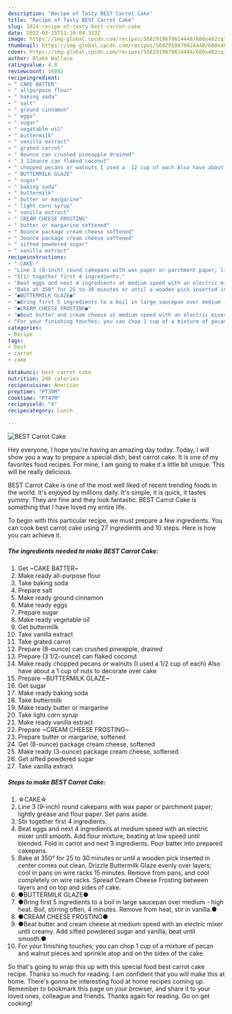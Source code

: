 ```yaml
---
description: "Recipe of Tasty BEST Carrot Cake"
title: "Recipe of Tasty BEST Carrot Cake"
slug: 1814-recipe-of-tasty-best-carrot-cake
date: 2022-03-15T11:10:04.333Z
image: https://img-global.cpcdn.com/recipes/5682919870824448/680x482cq70/best-carrot-cake-recipe-main-photo.jpg
thumbnail: https://img-global.cpcdn.com/recipes/5682919870824448/680x482cq70/best-carrot-cake-recipe-main-photo.jpg
cover: https://img-global.cpcdn.com/recipes/5682919870824448/680x482cq70/best-carrot-cake-recipe-main-photo.jpg
author: Blake Wallace
ratingvalue: 4.8
reviewcount: 16892
recipeingredient:
- " CAKE BATTER"
- " allpurpose flour"
- " baking soda"
- " salt"
- " ground cinnamon"
- " eggs"
- " sugar"
- " vegetable oil"
- " buttermilk"
- " vanilla extract"
- " grated carrot"
- " 8ounce can crushed pineapple drained"
- " 3 12ounce can flaked coconut"
- " chopped pecans or walnuts I used a  12 cup of each Also have about a 1 cup of nuts to decorate over cake"
- " BUTTERMILK GLAZE"
- " sugar"
- " baking soda"
- " buttermilk"
- " butter or margarine"
- " light corn syrup"
- " vanilla extract"
- " CREAM CHEESE FROSTING"
- " butter or margarine softened"
- " 8ounce package cream cheese softened"
- " 3ounce package cream cheese softened"
- " sifted powdered sugar"
- " vanilla extract"
recipeinstructions:
- "☆CAKE☆"
- "Line 3 (9-inch) round cakepans with wax paper or parchment paper; lightly grease and flour paper. Set pans aside."
- "Stir together first 4 ingredients."
- "Beat eggs and next 4 ingredients at medium speed with an electric mixer until smooth. Add flour mixture, beating at low speed until blended. Fold in carrot and next 3 ingredients. Pour batter into prepared cakepans."
- "Bake at 350° for 25 to 30 minutes or until a wooden pick inserted in center comes out clean. Drizzle Buttermilk Glaze evenly over layers; cool in pans on wire racks 15 minutes. Remove from pans,  and cool completely on wire racks. Spread Cream Cheese Frosting between layers and on top and sides of cake."
- "●BUTTERMILK GLAZE●"
- "●Bring first 5 ingredients to a boil in large saucepan over medium - high heat. Boil, stirring often, 4 minutes. Remove from heat, stir in vanilla.●"
- "●CREAM CHEESE FROSTING●"
- "●Beat butter and cream cheese at medium speed with an electric mixer until creamy. Add sifted powdered sugar and vanilla; beat until smooth.●"
- "For your finishing touches; you can chop 1 cup of a mixture of pecan and walnut pieces and sprinkle atop and on the sides of the cake."
categories:
- Recipe
tags:
- best
- carrot
- cake

katakunci: best carrot cake 
nutrition: 248 calories
recipecuisine: American
preptime: "PT30M"
cooktime: "PT47M"
recipeyield: "4"
recipecategory: Lunch

---
```



![BEST Carrot Cake](https://img-global.cpcdn.com/recipes/5682919870824448/680x482cq70/best-carrot-cake-recipe-main-photo.jpg)

Hey everyone, I hope you're having an amazing day today. Today, I will show you a way to prepare a special dish, best carrot cake. It is one of my favorites food recipes. For mine, I am going to make it a little bit unique. This will be really delicious.



BEST Carrot Cake is one of the most well liked of recent trending foods in the world. It's enjoyed by millions daily. It's simple, it is quick, it tastes yummy. They are fine and they look fantastic. BEST Carrot Cake is something that I have loved my entire life.


To begin with this particular recipe, we must prepare a few ingredients. You can cook best carrot cake using 27 ingredients and 10 steps. Here is how you can achieve it.

<!--inarticleads1-->

##### The ingredients needed to make BEST Carrot Cake:

1. Get  ~CAKE BATTER~
1. Make ready  all-purpose flour
1. Take  baking soda
1. Prepare  salt
1. Make ready  ground cinnamon
1. Make ready  eggs
1. Prepare  sugar
1. Make ready  vegetable oil
1. Get  buttermilk
1. Take  vanilla extract
1. Take  grated carrot
1. Prepare  (8-ounce) can crushed pineapple, drained
1. Prepare  (3 1/2-ounce) can flaked coconut
1. Make ready  chopped pecans or walnuts (I used a  1/2 cup of each) Also have about a 1 cup of nuts to decorate over cake
1. Prepare  ~BUTTERMILK GLAZE~
1. Get  sugar
1. Make ready  baking soda
1. Take  buttermilk
1. Make ready  butter or margarine
1. Take  light corn syrup
1. Make ready  vanilla extract
1. Prepare  ~CREAM CHEESE FROSTING~
1. Prepare  butter or margarine, softened
1. Get  (8-ounce) package cream cheese, softened
1. Make ready  (3-ounce) package cream cheese, softened
1. Get  sifted powdered sugar
1. Take  vanilla extract




<!--inarticleads2-->

##### Steps to make BEST Carrot Cake:

1. ☆CAKE☆
1. Line 3 (9-inch) round cakepans with wax paper or parchment paper; lightly grease and flour paper. Set pans aside.
1. Stir together first 4 ingredients.
1. Beat eggs and next 4 ingredients at medium speed with an electric mixer until smooth. Add flour mixture, beating at low speed until blended. Fold in carrot and next 3 ingredients. Pour batter into prepared cakepans.
1. Bake at 350° for 25 to 30 minutes or until a wooden pick inserted in center comes out clean. Drizzle Buttermilk Glaze evenly over layers; cool in pans on wire racks 15 minutes. Remove from pans,  and cool completely on wire racks. Spread Cream Cheese Frosting between layers and on top and sides of cake.
1. ●BUTTERMILK GLAZE●
1. ●Bring first 5 ingredients to a boil in large saucepan over medium - high heat. Boil, stirring often, 4 minutes. Remove from heat, stir in vanilla.●
1. ●CREAM CHEESE FROSTING●
1. ●Beat butter and cream cheese at medium speed with an electric mixer until creamy. Add sifted powdered sugar and vanilla; beat until smooth.●
1. For your finishing touches; you can chop 1 cup of a mixture of pecan and walnut pieces and sprinkle atop and on the sides of the cake.




So that's going to wrap this up with this special food best carrot cake recipe. Thanks so much for reading. I am confident that you will make this at home. There's gonna be interesting food at home recipes coming up. Remember to bookmark this page on your browser, and share it to your loved ones, colleague and friends. Thanks again for reading. Go on get cooking!
